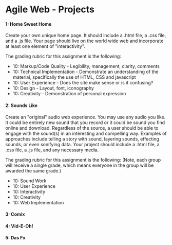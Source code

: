 Agile Web - Projects
====================

#### 1: Home Sweet Home
Create your own unique home page. It should include a .html file, a .css file, and a .js file. Your page should live on the world wide web and incorporate at least one element of "interactivity".

The grading rubric for this assignment is the following:
* 10: Markup/Code Quality - Legibility, management, clarity, comments
* 10: Technical Implementation - Demonstrate an understanding of the material, specifically the use of HTML, CSS and javascript
* 10: User Experience - Does the site make sense or is it confusing?
* 10: Design - Layout, font, iconography
* 10: Creativity - Demonstration of personal expression

#### 2: Sounds Like
Create an "original" audio web experience. You may use any audio you like. It could be entirely new sound that you record or it could be sound you find online and download.  Regardless of the source, a user should be able to engage with the sound(s) in an interesting and compelling way. Examples of approaches include telling a story with sound, layering sounds, effecting sounds, or even sonifying data. Your project should include a .html file, a .css file, a .js file, and any necessary media.

The grading rubric for this assignment is the following: (Note, each group will receive a single grade, which means everyone in the group will be awarded the same grade.)  
* 10: Sound Work
* 10: User Experience
* 10: Interactivity
* 10: Creativity
* 10: Web Implementation

#### 3: Comix

#### 4: Vid-E-Oh!

#### 5: Das Fx


